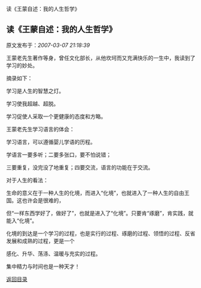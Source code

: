 读《王蒙自述：我的人生哲学》
## 读《王蒙自述：我的人生哲学》

 原文发布于：*2007-03-07 21:18:39*

王蒙老先生著作等身，曾任文化部长，从他坎坷而又充满快乐的一生中，我读到了学习的妙处。

摘录如下：

 学习是人生的智慧之灯。

学习使我超越、超脱。

学习促使人采取一个更健康的态度和方略。

 

王蒙老先生学习语言的体会：

学习语言，可以遵循婴儿学语的历程。

学语言一要多听；二要多张口，要不怕说错；

三要重复，没完没了地重复；四要交流，语言的功能在于交流。

对于人生的看法：

  生命的意义在于一种人生的化境，而进入“化境”，也就进入了一种人生的自由王国。这也许会是很难的，

但“一样东西学好了，做好了”，也就是进入了“化境”。只要肯“琢磨”，肯实践，就能入“化境”。

  化境的到达是一个学习的过程，也是实行的过程、琢磨的过程、领悟的过程、反省发展和成熟的过程，更是一个

感化、升华、荡涤、温暖与充实的过程。

 

集中精力与时间也是一种天才！

[返回目录](index.html)
